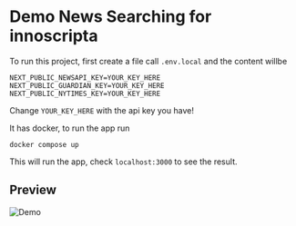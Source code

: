 # Demo News Searching for innoscripta

To run this project, first create a file call `.env.local` and the content willbe

```
NEXT_PUBLIC_NEWSAPI_KEY=YOUR_KEY_HERE
NEXT_PUBLIC_GUARDIAN_KEY=YOUR_KEY_HERE
NEXT_PUBLIC_NYTIMES_KEY=YOUR_KEY_HERE
```

Change `YOUR_KEY_HERE` with the api key you have!

It has docker, to run the app run

```
docker compose up
```

This will run the app, check `localhost:3000` to see the result.

## Preview

![Demo](./demo.gif)
